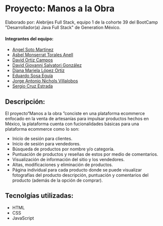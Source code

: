 # Proyecto: Manos a la Obra
Elaborado por: Alebrijes Full Stack, equipo 1 de la cohorte 39 del BootCamp "Desarrollador(a) Java Full Stack" de Generation México.
#### Integrantes del equipo:
- [Angel Soto Martinez](https://www.linkedin.com/in/ansotomar/ "Angel Soto Martinez")
- [Asbel Monserrat Torales Anell](https://www.linkedin.com/in/asbeltorales/ "Asbel Monserrat Torales Anell")
- [David Ortiz Campos](https://www.linkedin.com/in/david-ortiz-campos/ " David Ortiz Campos")
- [David Giovanni Salvatori González](https://www.linkedin.com/in/david-salvatori-3561bb2b6/ "David Salvatori González")
- [Diana Mariela López Ortiz](https://www.linkedin.com/ "Diana Mariela López Ortiz")
- [Eduardo Sosa Eguía](https://www.linkedin.com/in/eduardo-sosa-fullstack/ "Eduardo Sosa Eguía")
- [Jorge Antonio Nichols Villalobos](https://www.linkedin.com/ "Jorge Antonio Nichols Villalobos")
- [Sergio Cruz Estrada](https://www.linkedin.com/in/sergioce "Sergio Cruz Estrada")

## Descripción:
El proyecto“Manos a la obra ”conciste en una plataforma ecommerce enfocado en la venta de artesanías para impulsar productos hechos en México, la plataforma cuenta con fucionalidades básicas para una plataforma ecommerce como lo son:
- Inicio de sesión para clientes.
- Inicio de sesión para vendedores.
- Búsqueda de productos por nombre y/o categoría.
- Puntuación de productos y reseñas de estos por medio de comentarios.
- Visualización de información del sitio y los vendedores.
- Altas, modificaciones y eliminación de productos.
- Página individual para cada producto donde se puede visualizar fotografías del producto descripción, puntuación y comentarios del producto (además de la opción de comprar).

## Tecnolgías utilizadas:
- HTML
- CSS
- JavaScript